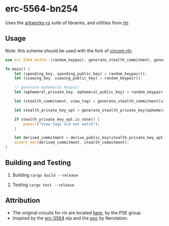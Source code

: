 # erc-5564-bn254

Uses the [arkworks-rs](https://github.com/arkworks-rs/curves) suite of libraries, and utilities from [rln](https://github.com/vacp2p/zerokit)

## Usage

Note: this scheme should be used with the fork of [circom-rln](https://github.com/rymnc/circom-rln-erc5564). 

```rust
use erc_5564_bn254::{random_keypair, generate_stealth_commitment, generate_stealth_private_key};

fn main() {
    let (spending_key, spending_public_key) = random_keypair();
    let (viewing_key, viewing_public_key) = random_keypair();

    // generate ephemeral keypair
    let (ephemeral_private_key, ephemeral_public_key) = random_keypair();

    let (stealth_commitment, view_tag) = generate_stealth_commitment(viewing_public_key, spending_public_key, ephemeral_private_key);

    let stealth_private_key_opt = generate_stealth_private_key(ephemeral_public_key, viewing_key, spending_key, view_tag);

    if stealth_private_key_opt.is_none() {
        panic!("View tags did not match");
    }

    let derived_commitment = derive_public_key(stealth_private_key_opt.unwrap());
    assert_eq!(derived_commitment, stealth_commitment);
}
```

## Building and Testing

1. Building
    `cargo build --release`

2. Testing
    `cargo test --release`

## Attribution

- The original circuits for rln are located [here](https://github.com/Rate-Limting-Nullifier/circom-rln), by the PSE group
- Inspired by the [erc-5564](https://eips.ethereum.org/EIPS/eip-5564) eip and the [poc](https://github.com/nerolation/EIP-Stealth-Address-ERC/blob/main/minimal_poc.ipynb) by Nerolation.